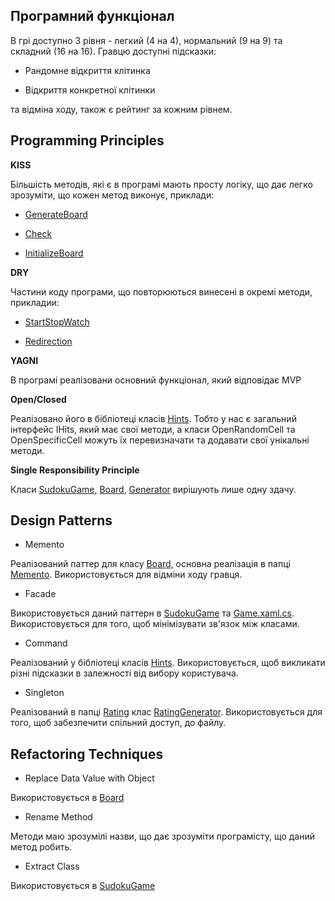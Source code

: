 ## Програмний функціонал
В грі доступно 3 рівня - легкий (4 на 4), нормальний (9 на 9) та складний (16 на 16). Гравцю доступні підсказки:

+ Рандомне відкриття клітинка

+ Відкриття конкретної клітинки

та відміна ходу, також є рейтинг за кожним рівнем.

## Programming Principles

**KISS**

Більшість методів, які є в програмі мають просту логіку, що дає легко зрозуміти, що кожен метод виконує, приклади:
	
* [GenerateBoard](./MySudokuGame/SudokuComponents/SudokuGame.cs#L28-L37)
	
* [Check](./MySudokuGame/SudokuComponents/SudokuGame.cs#L56-L66)
	
* [InitializeBoard](./MySudokuGame/MySudoku/Game.xaml.cs#L72-L86)

**DRY**

Частини коду програми, що повторюються винесені в окремі методи, прикладии:
	
* [StartStopWatch](./MySudokuGame/MySudoku/Game.xaml.cs#L50-L56)
	
* [Redirection](./MySudokuGame/MySudoku/Game.xaml.cs#L160-L165)

**YAGNI**

В програмі реалізовани основний функціонал, який відповідає MVP

**Open/Closed**

Реалізовано його в бібліотеці класів [Hints](./MySudokuGame/Hints). Тобто у нас є загальний інтерфейс IHits, який має 
свої методи, а класи OpenRandomCell та OpenSpecificCell  можуть їх перевизначати та додавати свої унікальні методи.

**Single Responsibility Principle**

Класи [SudokuGame](./MySudokuGame/SudokuComponents/SudokuGame.cs), [Board](./MySudokuGame/SudokuComponents/Board.cs),
 [Generator](./MySudokuGame/Solver/Generator.cs) вирішують лише одну здачу.

## Design Patterns

+ Memento

Реалізований паттер для класу [Board](./MySudokuGame/SudokuComponents/Board.cs), основна реалізація в 
папці [Memento](./MySudokuGame/SudokuComponents/Memento). Використовується для відміни ходу гравця.

+ Facade

Використовується даний паттерн в [SudokuGame](./MySudokuGame/SudokuComponents/SudokuGame.cs) та 
[Game.xaml.cs](./MySudokuGame/SudokuComponents/Game.xaml.cs). Використовується для того, щоб мінімізувати зв'язок між 
класами.

+ Command

Реалізований у бібліотеці класів [Hints](./MySudokuGame/Hints). Використовується, щоб викликати різні підсказки в залежності 
від вибору користувача.

+ Singleton

Реалізований в папці [Rating](./MySudokuGame/Rating) клас [RatingGenerator](./MySudokuGame/Rating/RatingGenerator.cs). Використовується для того, щоб забезпечити спільний доступ, до файлу.

## Refactoring Techniques

+ Replace Data Value with Object

Використовується в [Board](./MySudokuGame/SudokuComponents/Board.cs#L15)

+ Rename Method

Методи маю зрозумілі назви, що дає зрозуміти програмісту, що даний метод робить.

+ Extract Class

Використовується в [SudokuGame](./MySudokuGame/SudokuComponents/SudokuGame.cs)
